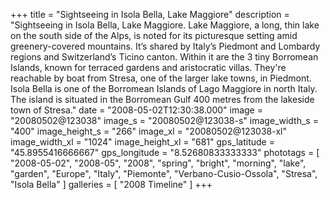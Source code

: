 +++
title = "Sightseeing in Isola Bella, Lake Maggiore"
description = "Sightseeing in Isola Bella, Lake Maggiore. Lake Maggiore, a long, thin lake on the south side of the Alps, is noted for its picturesque setting amid greenery-covered mountains. It’s shared by Italy’s Piedmont and Lombardy regions and Switzerland’s Ticino canton. Within it are the 3 tiny Borromean Islands, known for terraced gardens and aristocratic villas. They're reachable by boat from Stresa, one of the larger lake towns, in Piedmont. Isola Bella is one of the Borromean Islands of Lago Maggiore in north Italy. The island is situated in the Borromean Gulf 400 metres from the lakeside town of Stresa."
date = "2008-05-02T12:30:38.000"
image = "20080502@123038"
image_s = "20080502@123038-s"
image_width_s = "400"
image_height_s = "266"
image_xl = "20080502@123038-xl"
image_width_xl = "1024"
image_height_xl = "681"
gps_latitude = "45.8955416666667"
gps_longitude = "8.52680833333333"
phototags = [ "2008-05-02", "2008-05", "2008", "spring", "bright", "morning", "lake", "garden", "Europe", "Italy", "Piemonte", "Verbano-Cusio-Ossola", "Stresa", "Isola Bella" ]
galleries = [ "2008 Timeline" ]
+++
